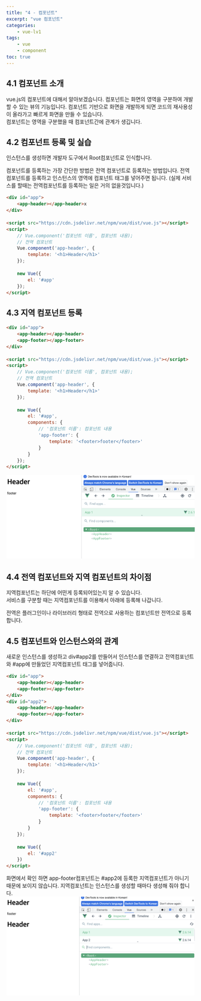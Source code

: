 ```yaml
--- 
title: "4 - 컴포넌트" 
excerpt: "vue 컴포넌트"
categories: 
    - vue-lv1
tags: 
    - vue
    - component
toc: true
--- 
```

## 4.1 컴포넌트 소개

vue.js의 컴포넌트에 대해서 알아보겠습니다.
컴포넌트는 화면의 영역을 구분하여 개발할 수 있는 뷰의 기능입니다. 컴포넌트 기반으로 화면을 개발하게 되면 코드의 재사용성이 올라가고 빠르게 화면을 만들 수 있습니다.  
컴포넌트는 영역을 구분했을 때 컴포넌트간에 관계가 생깁니다.

## 4.2 컴포넌트 등록 및 실습

인스턴스를 생성하면 개발자 도구에서 Root컴포넌트로 인식합니다.  

컴포넌트를 등록하는 가장 간단한 방법은 전역 컴포넌트로 등록하는 방법입니다.
전역 컴포넌트를 등록하고 인스턴스의 영역에 컴포넌트 태그를 넣어주면 됩니다. 
(실제 서비스를 할때는 전역컴포넌트를 등록하는 일은 거의 없을것입니다.)
```html
<div id="app">
    <app-header></app-header>x
</div>

<script src="https://cdn.jsdelivr.net/npm/vue/dist/vue.js"></script>
<script>
    // Vue.component('컴포넌트 이름', 컴포넌트 내용);
    // 전역 컴포넌트
    Vue.component('app-header', {
        template: '<h1>Header</h1>'
    });

    new Vue({
        el: '#app'
    });
</script>
```

## 4.3 지역 컴포넌트 등록

```html
<div id="app">
    <app-header></app-header>
    <app-footer></app-footer>
</div>

<script src="https://cdn.jsdelivr.net/npm/vue/dist/vue.js"></script>
<script>
    // Vue.component('컴포넌트 이름', 컴포넌트 내용);
    // 전역 컴포넌트
    Vue.component('app-header', {
        template: '<h1>Header</h1>'
    });

    new Vue({
        el: '#app',
        components: {
            // '컴포넌트 이름': 컴포넌트 내용
            'app-footer': {
                template: '<footer>footer</footer>'
            }
        }
    });
</script>
```

![컴포넌트](/assets/images/vue/vue-lv1/beginner4_1.png)  

## 4.4 전역 컴포넌트와 지역 컴포넌트의 차이점

지역컴포넌트는 하단에 어떤게 등록되어있는지 알 수 있습니다.  
서비스를 구분할 때는 지역컴포넌트를 이용해서 아래에 등록해 나갑니다.

전역은 플러그인이나 라이브러리 형태로 전역으로 사용하는 컴포넌트만 전역으로 등록합니다.

## 4.5 컴포넌트와 인스턴스와의 관계

새로운 인스턴스를 생성하고 div#app2를 만들어서 인스턴스를 연결하고 전역컴포넌트와 #app에 만들었던 지역컴포넌트 태그를 넣어줍니다.

```html
<div id="app">
    <app-header></app-header>
    <app-footer></app-footer>
</div>
<div id="app2">
    <app-header></app-header>
    <app-footer></app-footer>
</div>

<script src="https://cdn.jsdelivr.net/npm/vue/dist/vue.js"></script>
<script>
    // Vue.component('컴포넌트 이름', 컴포넌트 내용);
    // 전역 컴포넌트
    Vue.component('app-header', {
        template: '<h1>Header</h1>'
    });

    new Vue({
        el: '#app',
        components: {
            // '컴포넌트 이름': 컴포넌트 내용
            'app-footer': {
                template: '<footer>footer</footer>'
            }
        }
    });

    new Vue({
        el: '#app2'
    })
</script>
```

화면에서 확인 하면 app-footer컴포넌트는 #app2에 등록한 지역컴포넌트가 아니기 때문에 보이지 않습니다.
지역컴포넌트는 인스턴스를 생성할 때마다 생성해 줘야 합니다.  
![컴포넌트](/assets/images/vue/vue-lv1/beginner4_2.png)  



